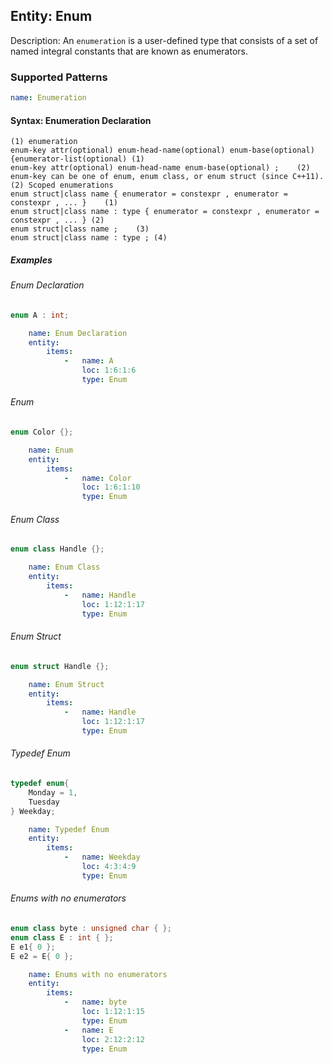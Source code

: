 ## Entity: Enum
Description: An `enumeration` is a user-defined type that consists of a set of named integral constants that are known as enumerators.

### Supported Patterns

```yaml
name: Enumeration
```

#### Syntax: Enumeration Declaration
```text
(1) enumeration
enum-key attr(optional) enum-head-name(optional) enum-base(optional) {enumerator-list(optional)	(1)	
enum-key attr(optional) enum-head-name enum-base(optional) ;	(2)	
enum-key can be one of enum, enum class, or enum struct (since C++11).
(2) Scoped enumerations
enum struct|class name { enumerator = constexpr , enumerator = constexpr , ... }	(1)	
enum struct|class name : type { enumerator = constexpr , enumerator = constexpr , ... }	(2)	
enum struct|class name ;	(3)	
enum struct|class name : type ;	(4)	
```
##### Examples


###### Enum Declaration
```CPP
enum A : int;
```

```yaml
    name: Enum Declaration
    entity:
        items:
            -   name: A
                loc: 1:6:1:6
                type: Enum
```

###### Enum
```CPP
enum Color {};
```

```yaml
    name: Enum
    entity:
        items:
            -   name: Color
                loc: 1:6:1:10
                type: Enum
```

###### Enum Class
```CPP
enum class Handle {};
```

```yaml
    name: Enum Class
    entity:
        items:
            -   name: Handle
                loc: 1:12:1:17
                type: Enum
```

###### Enum Struct
```CPP
enum struct Handle {};
```

```yaml
    name: Enum Struct
    entity:
        items:
            -   name: Handle
                loc: 1:12:1:17
                type: Enum
```


###### Typedef Enum
```CPP
typedef enum{
    Monday = 1,
    Tuesday
} Weekday;
```

```yaml
    name: Typedef Enum
    entity:
        items:
            -   name: Weekday
                loc: 4:3:4:9
                type: Enum
```

###### Enums with no enumerators
```CPP
enum class byte : unsigned char { };
enum class E : int { };
E e1{ 0 };
E e2 = E{ 0 };
```

```yaml
    name: Enums with no enumerators
    entity:
        items:
            -   name: byte
                loc: 1:12:1:15
                type: Enum
            -   name: E
                loc: 2:12:2:12
                type: Enum
```